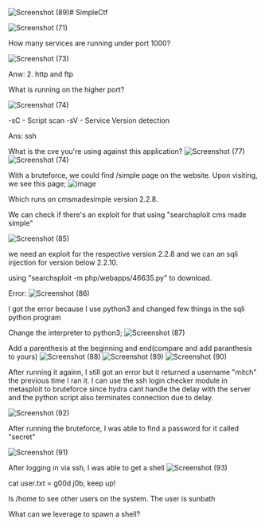 ![Screenshot (89)](https://github.com/user-attachments/assets/fd65f679-4c8e-492c-9ae4-677a0b73b1ce)# SimpleCtf

![Screenshot (71)](https://github.com/user-attachments/assets/0389b598-3974-41b7-8d00-1c92738e32c9)

How many services are running under port 1000? 

![Screenshot (73)](https://github.com/user-attachments/assets/f37f52f8-d453-4b85-a950-9965fe8a7a5d)

Anw: 2. http and ftp

What is running on the higher port?

![Screenshot (74)](https://github.com/user-attachments/assets/d6936948-4804-457f-b746-010579a3f849)

-sC - Script scan
-sV - Service Version detection

Ans: ssh

What is the cve you're using against this application?
![Screenshot (77)](https://github.com/user-attachments/assets/8b0295fc-81b5-4fc1-ad47-528aad478c82)
![Screenshot (74)](https://github.com/user-attachments/assets/d6936948-4804-457f-b746-010579a3f849)

With a bruteforce, we could find /simple page on the website. Upon visiting, we see this page;
![image](https://github.com/user-attachments/assets/ff721e06-7976-48c5-9bc5-e04c58567fc1)

Which runs on cmsmadesimple version 2.2.8. 

We can check if there's an exploit for that using "searchsploit cms made simple"

![Screenshot (85)](https://github.com/user-attachments/assets/c49f1970-b71b-47d6-bbf0-25ea61172829)

we need an exploit for the respective version 2.2.8 and we can an sqli injection for version below 2.2.10.

using "searchsploit -m php/webapps/46635.py" to download.

Error:
![Screenshot (86)](https://github.com/user-attachments/assets/5e78a992-6464-43d4-8390-9d1901ec035c)

I got the error because I use python3 and changed few things in the sqli python program

Change the interpreter to python3;
![Screenshot (87)](https://github.com/user-attachments/assets/83df1da9-f0d8-4590-b55a-8b2c0795ec7c)

Add a parenthesis at the beginning and end(compare and add paranthesis to yours)
![Screenshot (88)](https://github.com/user-attachments/assets/58f73040-0a5d-49e6-9def-5829285abbc1)
![Screenshot (89)](https://github.com/user-attachments/assets/310c5a1b-25e3-4f2e-86b8-d704d90eaa7a)
![Screenshot (90)](https://github.com/user-attachments/assets/a0f8993f-32e7-479d-9b2b-fae1262d064e)

After running it againn, I still got an error but it returned a username "mitch" the previous time I ran it. I can use the ssh login checker module in metasploit to bruteforce since hydra cant handle the delay with the server and the python script also terminates connection due to delay.

![Screenshot (92)](https://github.com/user-attachments/assets/d11ab388-1441-498f-b7c5-b7aa04b14ec3)

After running the bruteforce, I was able to find a password for it called "secret"

![Screenshot (91)](https://github.com/user-attachments/assets/8917281a-4005-48ce-a5b2-778b068a09b3)

After logging in via ssh, I was able to get a shell
![Screenshot (93)](https://github.com/user-attachments/assets/935c80b7-a53f-4bf0-855d-c93ab3cb7888)

cat user.txt = g00d j0b, keep up!

ls /home to see other users on the system. The user is sunbath

What can we leverage to spawn a shell?

